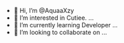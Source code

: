 - 👋 Hi, I’m @AquaaXzy
- 👀 I’m interested in Cutiee. ...
- 🌱 I’m currently learning Developer ...
- 💞️ I’m looking to collaborate on ...


<!---
AquaaXzy/AquaaXzy is a ✨ special ✨ repository because its `README.md` (this file) appears on your GitHub profile.
You can click the Preview link to take a look at your changes.
--->
